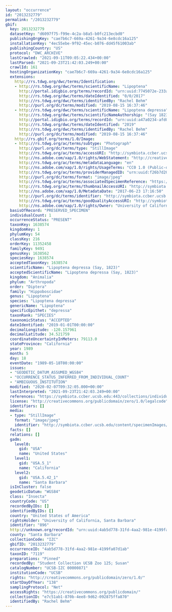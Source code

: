 ```yaml
---
layout: "occurrence"
id: "2013232779"
permalink: "/2013232779"
gbif:
  key: 2013232779
  datasetKey: "d6097f75-f99e-4c2a-b8a5-b0fc213ecbd0"
  publishingOrgKey: "cae7b6c7-669a-4261-9a34-6e8cdc16a125"
  installationKey: "4ec55ebe-9f92-45ec-b076-dd45f61003ab"
  publishingCountry: "US"
  protocol: "DWC_ARCHIVE"
  lastCrawled: "2021-09-11T09:05:22.434+00:00"
  lastParsed: "2021-09-23T21:42:03.249+00:00"
  crawlId: 161
  hostingOrganizationKey: "cae7b6c7-669a-4261-9a34-6e8cdc16a125"
  extensions:
    http://rs.tdwg.org/dwc/terms/Identification:
    - http://rs.tdwg.org/dwc/terms/scientificName: "Lipoptena"
      http://portal.idigbio.org/terms/recordId: "urn:uuid:7745072e-233a-4047-9def-96ce551f628d"
      http://rs.tdwg.org/dwc/terms/dateIdentified: "0/0/2017"
      http://rs.tdwg.org/dwc/terms/identifiedBy: "Rachel Behm"
      http://purl.org/dc/terms/modified: "2019-08-15 16:37:46"
    - http://rs.tdwg.org/dwc/terms/scientificName: "Lipoptena depressa"
      http://rs.tdwg.org/dwc/terms/scientificNameAuthorship: "(Say 1823)"
      http://portal.idigbio.org/terms/recordId: "urn:uuid:a47a0234-afd0-4529-a41f-1b37402e2b92"
      http://rs.tdwg.org/dwc/terms/dateIdentified: "2019"
      http://rs.tdwg.org/dwc/terms/identifiedBy: "Rachel Behm"
      http://purl.org/dc/terms/modified: "2019-08-15 16:37:46"
    http://rs.gbif.org/terms/1.0/Image:
    - http://rs.tdwg.org/ac/terms/subtype: "Photograph"
      http://purl.org/dc/terms/type: "StillImage"
      http://rs.tdwg.org/ac/terms/accessURI: "http://symbiota.ccber.ucsb.edu/content/specimenImages/UCSB_IZC/UCSB-IZC00000/UCSB-IZC_00000871_1498263410_lg.jpg"
      http://ns.adobe.com/xap/1.0/rights/WebStatement: "http://creativecommons.org/publicdomain/zero/1.0/"
      http://rs.tdwg.org/ac/terms/metadataLanguage: "en"
      http://ns.adobe.com/xap/1.0/rights/UsageTerms: "CC0 1.0 (Public-domain)"
      http://rs.tdwg.org/ac/terms/providerManagedID: "urn:uuid:f26b7d20-9616-4070-9edb-4f8fb24bf0da"
      http://purl.org/dc/terms/format: "image/jpeg"
      http://rs.tdwg.org/ac/terms/associatedSpecimenReference: "https://symbiota.ccber.ucsb.edu:443/collections/individual/index.php?occid=896"
      http://rs.tdwg.org/ac/terms/thumbnailAccessURI: "http://symbiota.ccber.ucsb.edu/content/specimenImages/UCSB_IZC/UCSB-IZC00000/UCSB-IZC_00000871_1498263410_tn.jpg"
      http://ns.adobe.com/xap/1.0/MetadataDate: "2017-06-23 17:16:50"
      http://purl.org/dc/terms/identifier: "http://symbiota.ccber.ucsb.edu/content/specimenImages/UCSB_IZC/UCSB-IZC00000/UCSB-IZC_00000871_1498263410_lg.jpg"
      http://rs.tdwg.org/ac/terms/goodQualityAccessURI: "http://symbiota.ccber.ucsb.edu/content/specimenImages/UCSB_IZC/UCSB-IZC00000/UCSB-IZC_00000871_1498263410.jpg"
      http://ns.adobe.com/xap/1.0/rights/Owner: "University of California, Santa Barbara"
  basisOfRecord: "PRESERVED_SPECIMEN"
  individualCount: 1
  occurrenceStatus: "PRESENT"
  taxonKey: 1638574
  kingdomKey: 1
  phylumKey: 54
  classKey: 216
  orderKey: 11352458
  familyKey: 9491
  genusKey: 1638562
  speciesKey: 1638574
  acceptedTaxonKey: 1638574
  scientificName: "Lipoptena depressa (Say, 1823)"
  acceptedScientificName: "Lipoptena depressa (Say, 1823)"
  kingdom: "Animalia"
  phylum: "Arthropoda"
  order: "Diptera"
  family: "Hippoboscidae"
  genus: "Lipoptena"
  species: "Lipoptena depressa"
  genericName: "Lipoptena"
  specificEpithet: "depressa"
  taxonRank: "SPECIES"
  taxonomicStatus: "ACCEPTED"
  dateIdentified: "2019-01-01T00:00:00"
  decimalLongitude: -120.157961
  decimalLatitude: 34.521759
  coordinateUncertaintyInMeters: 79113.0
  stateProvince: "California"
  year: 1989
  month: 5
  day: 18
  eventDate: "1989-05-18T00:00:00"
  issues:
  - "GEODETIC_DATUM_ASSUMED_WGS84"
  - "OCCURRENCE_STATUS_INFERRED_FROM_INDIVIDUAL_COUNT"
  - "AMBIGUOUS_INSTITUTION"
  modified: "2020-02-07T09:32:05.000+00:00"
  lastInterpreted: "2021-09-23T21:42:03.249+00:00"
  references: "https://symbiota.ccber.ucsb.edu:443/collections/individual/index.php?occid=896"
  license: "http://creativecommons.org/publicdomain/zero/1.0/legalcode"
  identifiers: []
  media:
  - type: "StillImage"
    format: "image/jpeg"
    identifier: "http://symbiota.ccber.ucsb.edu/content/specimenImages/UCSB_IZC/UCSB-IZC00000/UCSB-IZC_00000871_1498263410_lg.jpg"
  facts: []
  relations: []
  gadm:
    level0:
      gid: "USA"
      name: "United States"
    level1:
      gid: "USA.5_1"
      name: "California"
    level2:
      gid: "USA.5.42_1"
      name: "Santa Barbara"
  isInCluster: false
  geodeticDatum: "WGS84"
  class: "Insecta"
  countryCode: "US"
  recordedByIDs: []
  identifiedByIDs: []
  country: "United States of America"
  rightsHolder: "University of California, Santa Barbara"
  identifier: "896"
  http://unknown.org/recordId: "urn:uuid:4ab5d778-31fd-4aa2-981e-4199fa07d1ab"
  county: "Santa Barbara"
  collectionCode: "IZC"
  gbifID: "2013232779"
  occurrenceID: "4ab5d778-31fd-4aa2-981e-4199fa07d1ab"
  taxonID: "7119"
  preparations: "Pinned"
  recordedBy: "Student Collection UCSB Zoo 125; Susan"
  catalogNumber: "UCSB-IZC 00000871"
  institutionCode: "UCSB"
  rights: "http://creativecommons.org/publicdomain/zero/1.0/"
  startDayOfYear: "138"
  samplingProtocol: "Net"
  accessRights: "https://creativecommons.org/publicdomain/"
  collectionID: "e7c51ab1-870b-4ee8-9d62-092875ffa870"
  identifiedBy: "Rachel Behm"
---
```

